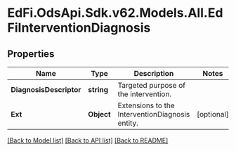 # EdFi.OdsApi.Sdk.v62.Models.All.EdFiInterventionDiagnosis

## Properties

Name | Type | Description | Notes
------------ | ------------- | ------------- | -------------
**DiagnosisDescriptor** | **string** | Targeted purpose of the intervention. | 
**Ext** | **Object** | Extensions to the InterventionDiagnosis entity. | [optional] 

[[Back to Model list]](../README.md#documentation-for-models) [[Back to API list]](../README.md#documentation-for-api-endpoints) [[Back to README]](../README.md)

